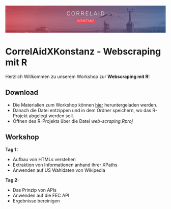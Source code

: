 ![CorrelAid X Konstanz Header](https://github.com/ZoeWolter/CorrelAidXKonstanz-WebScraping/blob/main/assets/img/header.png?raw=true)

# CorrelAidXKonstanz - Webscraping mit R

Herzlich Willkommen zu unserem Workshop zur **Webscraping mit R**!

## Download
- Die Materialien zum Workshop können [hier](https://github.com/ZoeWolter/CorrelAidXKonstanz-WebScraping/archive/main.zip) heruntergeladen werden.
- Danach die Datei entzippen und in dem Ordner speichern, wo das R-Projekt abgelegt werden soll.
- Öffnen des R-Projekts über die Datei *web-scraping.Rproj*

## Workshop

**Tag 1:**
- Aufbau von HTMLs verstehen
- Extraktion von Informationen anhand ihrer XPaths
- Anwenden auf US Wahldaten von Wikipedia

**Tag 2:**
- Das Prinzip von APIs 
- Anwenden auf die FEC API
- Ergebnisse bereinigen

